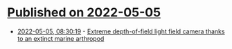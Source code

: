 # [Published on 2022-05-05](index.md)

* [2022-05-05, 08:30:19](https://news.ycombinator.com/item?id=31270957) - [Extreme depth-of-field light field camera thanks to an extinct marine arthropod](http://image-sensors-world.blogspot.com/2022/05/extreme-depth-of-field-light-field.html)
